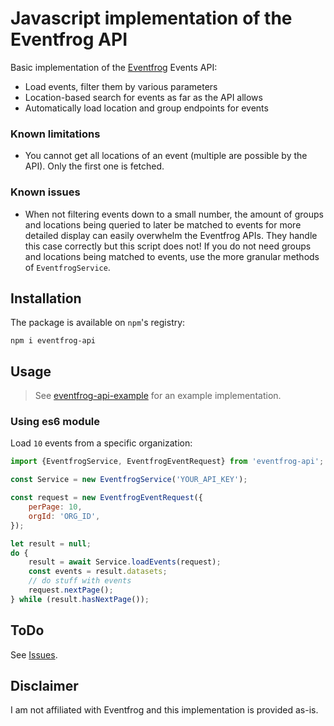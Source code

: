 # Javascript implementation of the Eventfrog API

Basic implementation of the [Eventfrog](https://eventfrog.ch) Events API:

* Load events, filter them by various parameters
* Location-based search for events as far as the API allows
* Automatically load location and group endpoints for events

### Known limitations

* You cannot get all locations of an event (multiple are possible by the API). Only the first one is fetched.

### Known issues

* When not filtering events down to a small number, the amount of groups and locations being queried to later be matched
  to events for more detailed display can easily overwhelm the Eventfrog APIs. They handle this case correctly but this
  script does not! If you do not need groups and locations being matched to events, use the more granular methods
  of `EventfrogService`.

## Installation

The package is available on `npm`'s registry:

```shell
npm i eventfrog-api
```

## Usage

> See [eventfrog-api-example](https://github.com/poljpocket/eventfrog-api-example) for an example implementation.

### Using es6 module

Load `10` events from a specific organization:

```js
import {EventfrogService, EventfrogEventRequest} from 'eventfrog-api';

const Service = new EventfrogService('YOUR_API_KEY');

const request = new EventfrogEventRequest({
    perPage: 10,
    orgId: 'ORG_ID',
});

let result = null;
do {
    result = await Service.loadEvents(request);
    const events = result.datasets;
    // do stuff with events
    request.nextPage();
} while (result.hasNextPage());
```

## ToDo

See [Issues](https://github.com/poljpocket/eventfrog-api/issues).

## Disclaimer

I am not affiliated with Eventfrog and this implementation is provided as-is.
